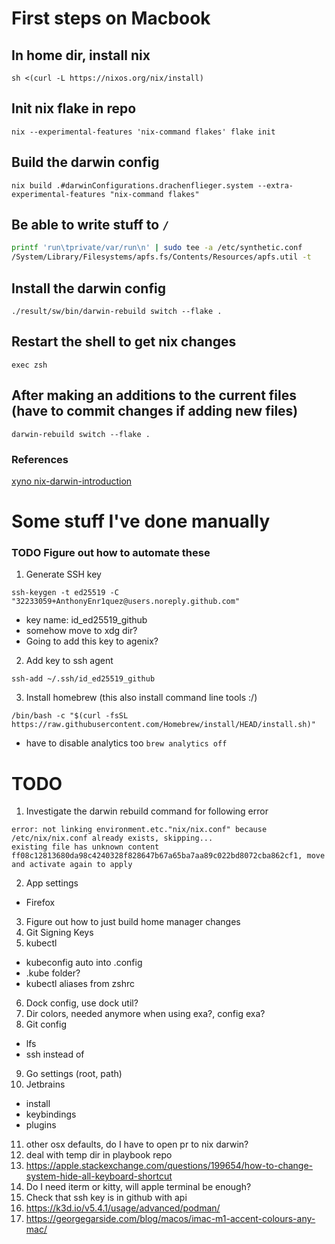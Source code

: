 # First steps on Macbook

## In home dir, install nix
`sh <(curl -L https://nixos.org/nix/install)`

## Init nix flake in repo
`nix --experimental-features 'nix-command flakes' flake init`

## Build the darwin config
`nix build .#darwinConfigurations.drachenflieger.system --extra-experimental-features "nix-command flakes"`

## Be able to write stuff to `/`
```sh
printf 'run\tprivate/var/run\n' | sudo tee -a /etc/synthetic.conf
/System/Library/Filesystems/apfs.fs/Contents/Resources/apfs.util -t
```

## Install the darwin config
`./result/sw/bin/darwin-rebuild switch --flake .`

## Restart the shell to get nix changes
`exec zsh`

## After making an additions to the current files (have to commit changes if adding new files)
`darwin-rebuild switch --flake .`

### References
[xyno nix-darwin-introduction](https://xyno.space/post/nix-darwin-introduction)

# Some stuff I've done manually
### TODO Figure out how to automate these
1. Generate SSH key

`ssh-keygen -t ed25519 -C "32233059+AnthonyEnr1quez@users.noreply.github.com"`
  - key name: id_ed25519_github
  - somehow move to xdg dir?
  - Going to add this key to agenix?

2. Add key to ssh agent

`ssh-add ~/.ssh/id_ed25519_github`

3. Install homebrew (this also install command line tools :/)

`/bin/bash -c "$(curl -fsSL https://raw.githubusercontent.com/Homebrew/install/HEAD/install.sh)"`
  - have to disable analytics too `brew analytics off`


# TODO
1. Investigate the darwin rebuild command for following error
```
error: not linking environment.etc."nix/nix.conf" because /etc/nix/nix.conf already exists, skipping...
existing file has unknown content ff08c12813680da98c4240328f828647b67a65ba7aa89c022bd8072cba862cf1, move and activate again to apply
```
2. App settings
  - Firefox

3. Figure out how to just build home manager changes
4. Git Signing Keys
5. kubectl
  - kubeconfig auto into .config
  - .kube folder?
  - kubectl aliases from zshrc

6. Dock config, use dock util?
7. Dir colors, needed anymore when using exa?, config exa?
8. Git config
  - lfs
  - ssh instead of
9. Go settings (root, path)
10. Jetbrains
  - install
  - keybindings
  - plugins
  
11. other osx defaults, do I have to open pr to nix darwin?
12. deal with temp dir in playbook repo
13. https://apple.stackexchange.com/questions/199654/how-to-change-system-hide-all-keyboard-shortcut
14. Do I need iterm or kitty, will apple terminal be enough?
15. Check that ssh key is in github with api
16. https://k3d.io/v5.4.1/usage/advanced/podman/
17. https://georgegarside.com/blog/macos/imac-m1-accent-colours-any-mac/